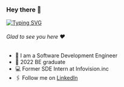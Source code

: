 ### Hey there :wave:

[![Typing SVG](https://readme-typing-svg.herokuapp.com?color=%2336BCF7&lines=This+is+Anushree+More)](https://git.io/typing-svg)
###### Glad to see you here :heart:

- 🏢 I am a Software Development Engineer
- 🏫 2022 BE graduate 
- 💻 Former SDE Intern at Infovision.inc
- 🖇 Follow me on [LinkedIn](https://www.linkedin.com/in/anushree-more-12112000)
